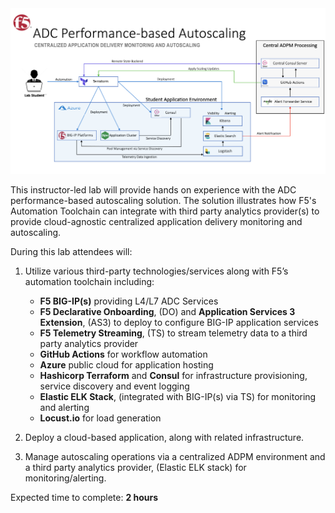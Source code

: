 <img src="docs/module1/images/lab_layout.png" alt="Flowers">

This instructor-led lab will provide hands on experience with the ADC performance-based autoscaling solution.  The solution illustrates how F5's Automation Toolchain can integrate with third party analytics provider(s) to provide cloud-agnostic centralized application delivery monitoring and autoscaling.

During this lab attendees will:

1. Utilize various third-party technologies/services along with F5’s automation toolchain including:

   - **F5 BIG-IP(s)** providing L4/L7 ADC Services
   - **F5 Declarative Onboarding**, (DO) and **Application Services 3 Extension**, (AS3) to deploy to configure BIG-IP application services
   - **F5 Telemetry Streaming**, (TS) to stream telemetry data to a third party analytics provider
   - **GitHub Actions** for workflow automation 
   - **Azure** public cloud for application hosting
   - **Hashicorp Terraform** and **Consul** for infrastructure provisioning, service discovery and event logging
   - **Elastic ELK Stack**, (integrated with BIG-IP(s) via TS) for monitoring and alerting
   - **Locust.io** for load generation

2. Deploy a cloud-based application, along with related infrastructure. 

3. Manage autoscaling operations via a centralized ADPM environment and a third party analytics provider, (Elastic ELK stack) for monitoring/alerting.

Expected time to complete: **2 hours**

